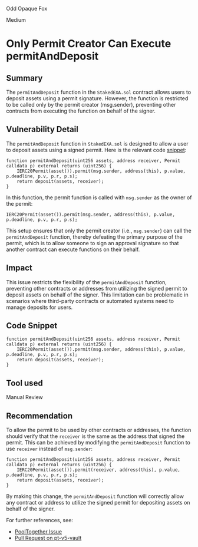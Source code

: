 Odd Opaque Fox

Medium

# Only Permit Creator Can Execute permitAndDeposit

## Summary

The `permitAndDeposit` function in the `StakedEXA.sol` contract allows users to deposit assets using a permit signature. However, the function is restricted to be called only by the permit creator (msg.sender), preventing other contracts from executing the function on behalf of the signer.

## Vulnerability Detail

The `permitAndDeposit` function in `StakedEXA.sol` is designed to allow a user to deposit assets using a signed permit. Here is the relevant code [snippet](https://github.com/sherlock-audit/2024-07-exactly-stacking-contracts/blob/main/protocol/contracts/StakedEXA.sol#L173-L176):

```solidity
function permitAndDeposit(uint256 assets, address receiver, Permit calldata p) external returns (uint256) {
    IERC20Permit(asset()).permit(msg.sender, address(this), p.value, p.deadline, p.v, p.r, p.s);
    return deposit(assets, receiver);
}
```

In this function, the permit function is called with `msg.sender` as the owner of the permit:

```solidity
IERC20Permit(asset()).permit(msg.sender, address(this), p.value, p.deadline, p.v, p.r, p.s);
```

This setup ensures that only the permit creator (i.e., `msg.sender`) can call the `permitAndDeposit` function, thereby defeating the primary purpose of the permit, which is to allow someone to sign an approval signature so that another contract can execute functions on their behalf.

## Impact

This issue restricts the flexibility of the `permitAndDeposit` function, preventing other contracts or addresses from utilizing the signed permit to deposit assets on behalf of the signer. This limitation can be problematic in scenarios where third-party contracts or automated systems need to manage deposits for users.

## Code Snippet

```solidity
function permitAndDeposit(uint256 assets, address receiver, Permit calldata p) external returns (uint256) {
    IERC20Permit(asset()).permit(msg.sender, address(this), p.value, p.deadline, p.v, p.r, p.s);
    return deposit(assets, receiver);
}
```

## Tool used

Manual Review

## Recommendation

To allow the permit to be used by other contracts or addresses, the function should verify that the `receiver` is the same as the address that signed the permit. This can be achieved by modifying the `permitAndDeposit` function to use `receiver` instead of `msg.sender`:

```solidity
function permitAndDeposit(uint256 assets, address receiver, Permit calldata p) external returns (uint256) {
    IERC20Permit(asset()).permit(receiver, address(this), p.value, p.deadline, p.v, p.r, p.s);
    return deposit(assets, receiver);
}
```

By making this change, the `permitAndDeposit` function will correctly allow any contract or address to utilize the signed permit for depositing assets on behalf of the signer.

For further references, see:

- [PoolTogether Issue](https://solodit.xyz/issues/m-25-depositwithpermit-and-mintwithpermit-are-allowed-to-be-called-by-the-permit-creator-only-code4rena-pooltogether-pooltogether-git)
- [Pull Request on pt-v5-vault](https://github.com/GenerationSoftware/pt-v5-vault/pull/20)

